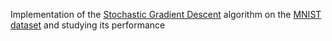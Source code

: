 Implementation of the [Stochastic Gradient Descent](https://en.wikipedia.org/wiki/Stochastic_gradient_descent) algorithm on the [MNIST dataset](http://yann.lecun.com/exdb/mnist/) and studying its performance
